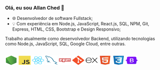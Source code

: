 ### Olá, eu sou Allan Ched 👋

- 🌐 Desenvolvedor de software Fullstack;
- 💡 Com experiência em Node.js, JavaScript, React.js, SQL, NPM, Git, Express, HTML, CSS,  Bootstrap e Design Responsivo;

<div>
  <p>Trabalho atualmente como desenvolvedor Backend, utilizando tecnologias como Node.js, JavaScript, SQL, Google Cloud, entre outras.</p>
</div>
<!--
<div style="display: none;">
  <a href="https://github.com/AllanChed">
  <img height="180em" src="https://github-readme-stats.vercel.app/api/top-langs/?username=AllanChed&show_icons=true&theme=dark"/>
</div>
-->

<div style="display: inline-block;"><br>
  <img align="center" alt="Allan-NODE" height="30" width="40" src="https://github.com/devicons/devicon/blob/master/icons/nodejs/nodejs-original.svg">
  <img align="center" alt="Allan-JS" height="30" width="40" src="https://github.com/devicons/devicon/blob/master/icons/javascript/javascript-original.svg">
  <img align="center" alt="Allan-REACT" height="30" width="40" src="https://github.com/devicons/devicon/blob/master/icons/react/react-original.svg">
  <img align="center" alt="Allan-SQL" height="30" width="40" src="https://github.com/devicons/devicon/blob/master/icons/mysql/mysql-original.svg">
  <img align="center" alt="Allan-NPM" height="30" width="40" src="https://github.com/devicons/devicon/blob/master/icons/npm/npm-original-wordmark.svg">
  <img align="center" alt="Allan-GIT" height="30" width="40" src="https://github.com/devicons/devicon/blob/master/icons/git/git-original.svg">
  <img align="center" alt="Allan-EXPRESS" height="30" width="40" src="https://github.com/devicons/devicon/blob/master/icons/express/express-original.svg">
  <img align="center" alt="Allan-HTML" height="30" width="40" src="https://github.com/devicons/devicon/blob/master/icons/html5/html5-original.svg">
  <img align="center" alt="Allan-CSS" height="30" width="40" src="https://github.com/devicons/devicon/blob/master/icons/css3/css3-original.svg">
  <img align="center" alt="Allan-BOOTSTRAP" height="30" width="40" src="https://github.com/devicons/devicon/blob/master/icons/bootstrap/bootstrap-original.svg">
</div>
